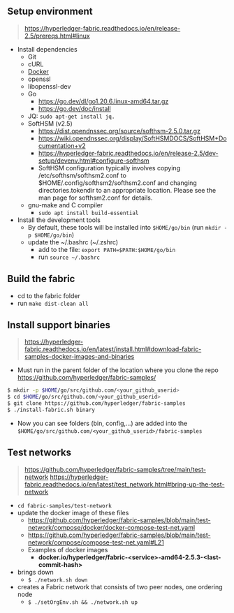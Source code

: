 
## Setup environment

> https://hyperledger-fabric.readthedocs.io/en/release-2.5/prereqs.html#linux

- Install dependencies
    - Git
    - cURL
    - [Docker](https://www.digitalocean.com/community/tutorials/how-to-install-and-use-docker-on-ubuntu-20-04)
    - openssl
    - libopenssl-dev
    - Go
        - https://go.dev/dl/go1.20.6.linux-amd64.tar.gz
        - https://go.dev/doc/install
    - JQ: `sudo apt-get install jq.`
    - SoftHSM (v2.5)
        - https://dist.opendnssec.org/source/softhsm-2.5.0.tar.gz
        - https://wiki.opendnssec.org/display/SoftHSMDOCS/SoftHSM+Documentation+v2
        - https://hyperledger-fabric.readthedocs.io/en/release-2.5/dev-setup/devenv.html#configure-softhsm
        - SoftHSM configuration typically involves copying /etc/softhsm/softhsm2.conf to $HOME/.config/softhsm2/softhsm2.conf and changing directories.tokendir to an appropriate location. Please see the man page for softhsm2.conf for details.
    - gnu-make and C compiler
        - `sudo apt install build-essential`
- Install the development tools
    - By default, these tools will be installed into `$HOME/go/bin` (run `mkdir -p $HOME/go/bin`)
    - update the ~/.bashrc (~/.zshrc)
        - add to the file: `export PATH=$PATH:$HOME/go/bin`
        - run `source ~/.bashrc`

## Build the fabric

- cd to the fabric folder
- run `make dist-clean all`

## Install support binaries

> https://hyperledger-fabric.readthedocs.io/en/latest/install.html#download-fabric-samples-docker-images-and-binaries

- Must run in the parent folder of the location where you clone the repo https://github.com/hyperledger/fabric-samples/

```bash
$ mkdir -p $HOME/go/src/github.com/<your_github_userid>
$ cd $HOME/go/src/github.com/<your_github_userid>
$ git clone https://github.com/hyperledger/fabric-samples
$ ./install-fabric.sh binary
```

- Now you can see folders (bin, config,...) are added into the `$HOME/go/src/github.com/<your_github_userid>/fabric-samples`

## Test networks

> https://github.com/hyperledger/fabric-samples/tree/main/test-network
> https://hyperledger-fabric.readthedocs.io/en/latest/test_network.html#bring-up-the-test-network

- `cd fabric-samples/test-network`
- update the docker image of these files
    - https://github.com/hyperledger/fabric-samples/blob/main/test-network/compose/docker/docker-compose-test-net.yaml
    - https://github.com/hyperledger/fabric-samples/blob/main/test-network/compose/compose-test-net.yaml#L21
    - Examples of docker images
        - **docker.io/hyperledger/fabric-\<service\>-amd64-2.5.3-\<last-commit-hash\>**
- brings down 
    - `$ ./network.sh down`
- creates a Fabric network that consists of two peer nodes, one ordering node
    - `$ ./setOrgEnv.sh && ./network.sh up`
